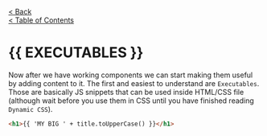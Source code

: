 [< Back](REGISTER&LOAD.md)      
[< Table of Contents](../README.md#advanced-stuff)

# {{ EXECUTABLES }}

Now after we have working components we can start making them useful by adding content to it.
The first and easiest to understand are `Executables`. Those are basically JS snippets that can 
be used inside HTML/CSS file (although wait before you use them in CSS until you have finished 
reading `Dynamic CSS`).
```html
<h1>{{ 'MY BIG ' + title.toUpperCase() }}</h1>
```
